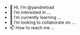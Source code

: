 - 👋 Hi, I’m @yandreload
- 👀 I’m interested in ...
- 🌱 I’m currently learning ...
- 💞️ I’m looking to collaborate on ...
- 📫 How to reach me ...

<!---
yandreload/yandreload is a ✨ special ✨ repository because its `README.md` (this file) appears on your GitHub profile.
You can click the Preview link to take a look at your changes.
--->
